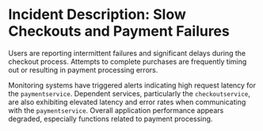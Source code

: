 # Incident Description: Slow Checkouts and Payment Failures

Users are reporting intermittent failures and significant delays during the checkout process. Attempts to complete purchases are frequently timing out or resulting in payment processing errors.

Monitoring systems have triggered alerts indicating high request latency for the `paymentservice`. Dependent services, particularly the `checkoutservice`, are also exhibiting elevated latency and error rates when communicating with the `paymentservice`. Overall application performance appears degraded, especially functions related to payment processing.
